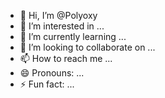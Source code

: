 - 👋 Hi, I’m @Polyoxy
- 👀 I’m interested in ...
- 🌱 I’m currently learning ...
- 💞️ I’m looking to collaborate on ...
- 📫 How to reach me ...
- 😄 Pronouns: ...
- ⚡ Fun fact: ...

<!---
Polyoxy/Polyoxy is a ✨ special ✨ repository because its `README.md` (this file) appears on your GitHub profile.
You can click the Preview link to take a look at your changes.
--->
